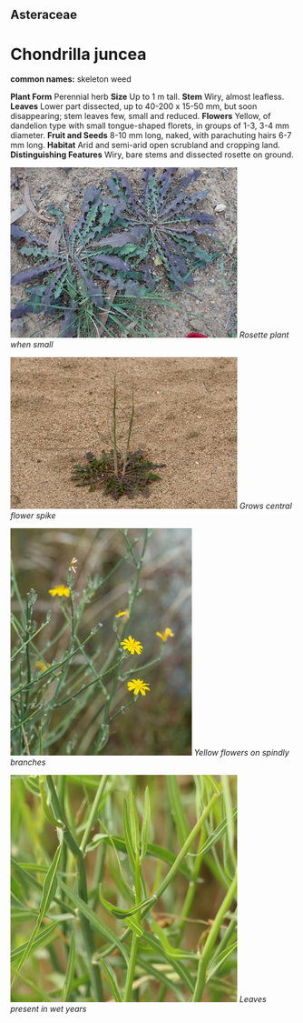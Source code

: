 ## Asteraceae
# Chondrilla juncea
**common names:** skeleton weed

**Plant Form** Perennial herb **Size** Up to 1 m tall. **Stem** Wiry, almost leafless. **Leaves** Lower part dissected, up to 40-200 x 15-50 mm, but soon disappearing; stem leaves few, small and reduced. **Flowers** Yellow, of dandelion type with small tongue-shaped florets, in groups of 1-3, 3-4 mm diameter. **Fruit and Seeds** 8-10 mm long, naked, with parachuting hairs 6-7 mm long. **Habitat** Arid and semi-arid open scrubland and cropping land. **Distinguishing Features** Wiry, bare stems and dissected rosette on ground.


![Rosette plant when small](31_P4184679.jpg)
 *Rosette plant when small* 

![Grows central flower spike](71360_P7050145.jpg)
 *Grows central flower spike* 

![Yellow flowers on spindly branches](73616__SDI6079.jpg)
 *Yellow flowers on spindly branches* 

![Leaves present in wet years](69674_P1022138.jpg)
 *Leaves present in wet years* 

